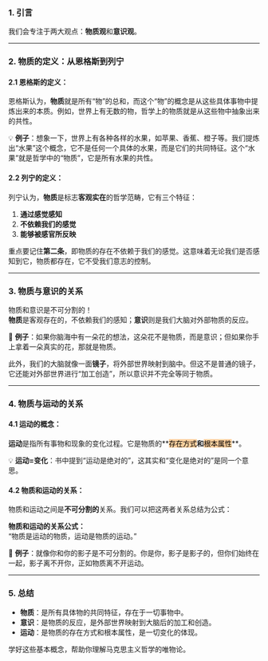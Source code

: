 
### 1. **引言**

我们会专注于两大观点：**物质观**和**意识观**。

---

### 2. **物质的定义：从恩格斯到列宁**

#### 2.1 恩格斯的定义：

恩格斯认为，**物质**就是所有“物”的总和，而这个“物”的概念是从这些具体事物中提炼出来的本质。例如，世界上有无数的物，哲学上的物质就是从这些物中抽象出来的共性。

💡 **例子**：想象一下，世界上有各种各样的水果，如苹果、香蕉、橙子等。我们提炼出“水果”这个概念，它不是任何一个具体的水果，而是它们的共同特征。这个“水果”就是哲学中的“物质”，它是所有水果的共性。

#### 2.2 列宁的定义：

列宁认为，**物质**是标志**客观实在**的哲学范畴，它有三个特征：

1. **通过感觉感知**
2. **不依赖我们的感觉**
3. **能够被感官所反映**

重点要记住**第二条**，即物质的存在不依赖于我们的感觉。这意味着无论我们是否感知到它，物质都存在，它不受我们意志的控制。

---

### 3. **物质与意识的关系**

物质和意识是不可分割的！  
**物质**是客观存在的，不依赖我们的感知；**意识**则是我们大脑对外部物质的反应。

🧠 **例子**：如果你脑海中有一朵花的想法，这朵花不是物质，而是意识；但如果你手上拿着一朵真实的花，那就是物质。

此外，我们的大脑就像一面**镜子**，将外部世界映射到脑中。但这不是普通的镜子，它还能对外部世界进行“加工创造”，所以意识并不完全等同于物质。

---

### 4. **物质与运动的关系**

#### 4.1 运动的概念：

**运动**是指所有事物和现象的变化过程。它是物质的**<mark style="background: #FFB86CA6;">存在方式</mark>**和**<mark style="background: #FFB86CA6;">根本属性</mark>**。

💡 **运动=变化**：书中提到“运动是绝对的”，这其实和“变化是绝对的”是同一个意思。

#### 4.2 物质和运动的关系：

物质和运动之间是**不可分割的**关系。我们可以把这两者关系总结为公式：

**物质和运动的关系公式：**  
“物质是运动的物质，运动是物质的运动。”

🚀 **例子**：就像你和你的影子是不可分割的。你是你，影子是影子的，但你们始终在一起，影子离不开你，正如物质离不开运动。

---

### 5. **总结**

- **物质**：是所有具体物的共同特征，存在于一切事物中。
- **意识**：是物质的反应，是外部世界映射到大脑后的加工和创造。
- **运动**：是物质的存在方式和根本属性，是一切变化的体现。

学好这些基本概念，帮助你理解马克思主义哲学的唯物论。
